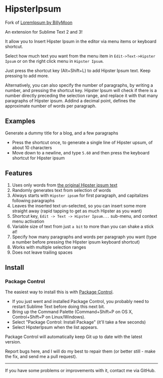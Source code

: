 # HipsterIpsum

Fork of [LoremIpsum by BillyMoon](https://github.com/billymoon/LoremIpsum)

An extension for Sublime Text 2 and 3!

It allow you to Insert Hipster Ipsum in the editor via menu items or keyboard shortcut.

Select how much text you want from the menu item in `Edit->Text->Hipster Ipsum` or on the right click menu in `Hipster Ipsum`.

Just press the shortcut key (Alt+Shift+L) to add Hipster Ipsum text. Keep pressing to add more.

Alternatively, you can also specify the number of paragraphs, by writing a number, and pressing the shortcut key. Hipster Ipsum will check if there is a number directly preceding the selection range, and replace it with that many paragraphs of Hipster ipsum. Addind a decimal point, defines the approximate number of words per paragraph.

## Examples

Generate a dummy title for a blog, and a few paragraphs

- Press the shortcut once, to generate a single line of Hipster upsum, of about 10 characters
- Move down to a newline, and type `5.60` and then press the keyboard shortcut for Hipster ipsum

## Features

1. Uses only words from [the original Hipster ipsum text](http://www.lipsum.com/)
2. Randomly generates text from selection of words
3. Always starts with `Hipster ipsum` for first paragraph, and capitalizes following paragraphs
4. Leaves the inserted text un-selected, so you can insert some more straight away (rapid tapping to get as much Hipster as you want)
5. Shortcut key, `Edit -> Text -> Hipster Ipsum...` sub-menu, and context menu activation
6. Variable size of text from just `a bit` to more than you can shake a stick at!
7. Specify how many paragraphs and words per paragraph you want (type a number before pressing the Hipster ipsum keyboard shortcut)
8. Works with multiple selection ranges
9. Does not leave trailing spaces

## Install

### Package Control

The easiest way to install this is with [Package Control](http://wbond.net/sublime\_packages/package\_control).

 * If you just went and installed Package Control, you probably need to restart Sublime Text before doing this next bit.
 * Bring up the Command Palette (Command+Shift+P on OS X, Control+Shift+P on Linux/Windows).
 * Select "Package Control: Install Package" (it'll take a few seconds)
 * Select HipsterIpsum when the list appears.

Package Control will automatically keep Git up to date with the latest version.

Report bugs here, and I will do my best to repair them (or better still - make the fix, and send me a pull request).

---

If you have some problems or improvements with it, contact me via GitHub.
